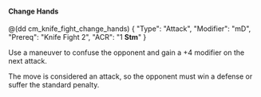 #### Change Hands

@(dd cm_knife_fight_change_hands)
{ "Type": "Attack",
	"Modifier": "mD",
	"Prereq": "Knife Fight 2",
	"ACR": "1 **Stm**"
}

Use a maneuver to confuse the opponent and gain a +4 modifier on the next
attack.

The move is considered an attack, so the opponent must win a defense or
suffer the standard penalty.
